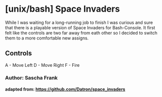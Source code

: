 # [unix/bash] Space Invaders

While I was waiting for a long-running job to finish 
I was curious and sure that there is a
playable version of Space Invaders for Bash-Console.
It first felt like the controls are two far away 
from eath other so I decided to switch them to a more 
comfortable new assigns.

## Controls
A - Move Left
D - Move Right
F - Fire


### Author: Sascha Frank
#### adapted from: https://github.com/Datron/space_invaders



